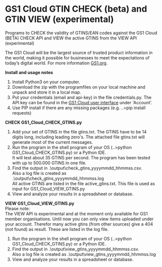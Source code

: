 # GS1 Cloud GTIN CHECK (beta) and GTIN VIEW (experimental)

Programs to CHECK the validity of GTINS/EAN codes against the GS1 Cloud (BETA) CHECK API and VIEW the active GTINS from the VIEW API (experimental)

The GS1 Cloud will be the largest source of trusted product information in the world, making it possible for businesses to meet the expectations of today’s digital world.
For more information  <a href="https://www.gs1.org/services/gs1-cloud" target="_blank">GS1.org</a>.

**Install and usage notes**
1. Install Python3 on your computer. 
2. Download the zip with the programfiles on your local machine and unpack and store it in a local map.
3. Put your credentials (email and api-key) in the file credentials.py. 
   The API key can be found in the <a href="https://cloud.gs1.org/gs1-portal/" target="_blank">GS1 Cloud user interface</a> 
   under 'Account'.
4. Use PIP install if there are any missing packages (e.g. ..>pip install requests)

**CHECK GS1_Cloud_CHECK_GTINS.py**
1. Add your set of GTINS in the file gtins.txt. 
   The GTINS have to be 14 digits long, including leading zero's. The attached file gtins.txt will generate most of the current messages.
2. Run the program in the shell program of your OS (..>python GS1_Cloud_CHECK_GTINS.py) or a Python IDE.<br>
   It will test about 35 GTINS per second. The program has been tested with up to 500.000 GTINS in one file.
3. Find the output in .\output\check_gtins_yyyymmdd_hhmmss.csv.<br>
   Also a log file is created as .\output\check_gtins_yyyymmdd_hhmmss.log<br>
   All active GTINS are listed in the file active_gtins.txt. This file is used as input for GS1_Cloud_VIEW_GTINS.py
4. View and analyze your results in a spreadsheet or database.

**VIEW GS1_Cloud_VIEW_GTINS.py**<br>
Please note:<br>
The VIEW API is experimental and at the moment only available for GS1 member organisations.
Until now you can only view items uploaded under your account. Therefor many active gtins (from other sources) 
give a 404 (not found) as result. These are listed in the log file.  

1. Run the program in the shell program of your OS (..>python GS1_Cloud_CHECK_GTINS.py) or a Python IDE. 
2. Find the output in .\output\view_gtins_yyyymmdd_hhmmss.csv.<br>
   Also a log file is created as .\output\view_gtins_yyyymmdd_hhmmss.log<br>
3. View and analyze your results in a spreadsheet or database.

